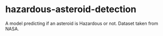 # hazardous-asteroid-detection
A model predicting if an asteroid is Hazardous or not. Dataset taken from NASA.
